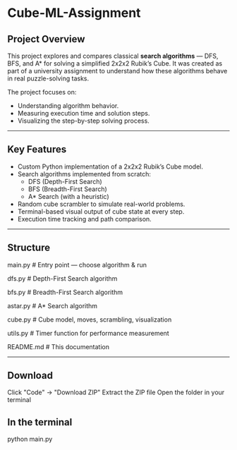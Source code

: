 # Cube-ML-Assignment

## Project Overview

This project explores and compares classical **search algorithms** — DFS, BFS, and A* for solving a simplified 2x2x2 Rubik’s Cube. It was created as part of a university assignment to understand how these algorithms behave in real puzzle-solving tasks.

The project focuses on:
- Understanding algorithm behavior.
- Measuring execution time and solution steps.
- Visualizing the step-by-step solving process.

---

## Key Features

- Custom Python implementation of a 2x2x2 Rubik’s Cube model.
- Search algorithms implemented from scratch:
  - DFS (Depth-First Search)
  - BFS (Breadth-First Search)
  - A* Search (with a heuristic)
- Random cube scrambler to simulate real-world problems.
- Terminal-based visual output of cube state at every step.
- Execution time tracking and path comparison.

---

## Structure
 main.py # Entry point — choose algorithm & run

dfs.py # Depth-First Search algorithm

bfs.py # Breadth-First Search algorithm

 astar.py # A* Search algorithm
 
 cube.py # Cube model, moves, scrambling, visualization
 
utils.py # Timer function for performance measurement

README.md # This documentation

---

## Download

Click "Code" → "Download ZIP"
Extract the ZIP file
Open the folder in your terminal 

## In the terminal
python main.py


